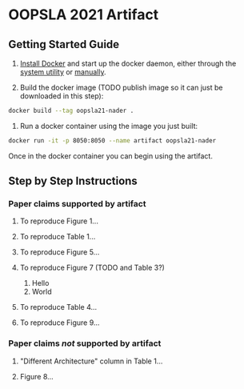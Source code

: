 # OOPSLA 2021 Artifact

## Getting Started Guide

1. [Install Docker](https://docs.docker.com/engine/install/) and start up the 
docker daemon, either through the 
[system utility](https://docs.docker.com/config/daemon/#start-the-daemon-using-operating-system-utilities) 
or [manually](https://docs.docker.com/config/daemon/#start-the-daemon-manually).

1. Build the docker image (TODO publish image so it can just be downloaded in this step): 

```sh
docker build --tag oopsla21-nader .
```

1. Run a docker container using the image you just built: 

```sh
docker run -it -p 8050:8050 --name artifact oopsla21-nader
```

Once in the docker container you can begin using the artifact.

## Step by Step Instructions

### Paper claims supported by artifact

1. To reproduce Figure 1...

1. To reproduce Table 1... 

1. To reproduce Figure 5...

1. To reproduce Figure 7 (TODO and Table 3?)
   1. Hello
   1. World

1. To reproduce Table 4... 

1. To reproduce Figure 9...

### Paper claims _not_ supported by artifact

1. "Different Architecture" column in Table 1...

2. Figure 8...
